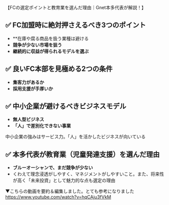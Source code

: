 【FCの選定ポイントと教育業を選んだ理由｜Gnet本多代表が解説！】

## ✅ FC加盟時に絶対押さえるべき3つのポイント

- **在庫や腐る商品を扱う業種は避ける 
- **競争が少ない市場を狙う**    
- **継続的に収益が得られるモデルを選ぶ**
## ✅ 良いFC本部を見極める2つの条件

- **集客力があるか**
- **採用支援が手厚いか**

## ✅ 中小企業が避けるべきビジネスモデル

- **無人型ビジネス**
- **「人」で差別化できない事業**

中小企業の強みはサービス力。「人」を活かしたビジネスが向いている 

## ✅ 本多代表が教育業（児童発達支援）を選んだ理由

- **ブルーオーシャンで、まだ競争が少ない**
- くわえて理念浸透がしやすく、マネジメントがしやすいこと。また、将来性が高く「未来投資」として魅力的な点も選定の理由

▼こちらの動画を要約＆編集しました。とても参考になりました
https://www.youtube.com/watch?v=hqCAju3fVkM